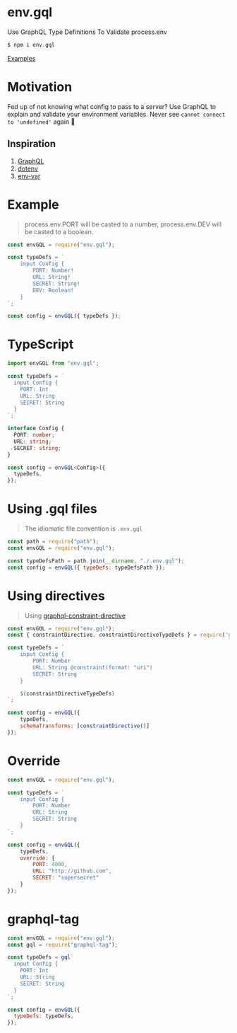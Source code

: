 # env.gql
Use GraphQL Type Definitions To Validate process.env

```bash
$ npm i env.gql
```

[Examples](https://github.com/danstarns/env.gql/tree/master/examples)

# Motivation
Fed up of not knowing what config to pass to a server? Use GraphQL to explain and validate your environment variables. Never see `cannot connect to 'undefined'` again 🎉

## Inspiration 
1. [GraphQL](https://www.npmjs.com/package/graphql)
2. [dotenv](https://www.npmjs.com/package/dotenv)
3. [env-var](https://www.npmjs.com/package/env-var)

# Example

> process.env.PORT will be casted to a number, process.env.DEV will be casted to a boolean. 

```js
const envGQL = require("env.gql");

const typeDefs = `
    input Config {
        PORT: Number!
        URL: String!
        SECRET: String!
        DEV: Boolean!
    }
`;

const config = envGQL({ typeDefs });
```

# TypeScript
```ts
import envGQL from "env.gql";

const typeDefs = `
  input Config {
    PORT: Int
    URL: String
    SECRET: String
  }
`;

interface Config {
  PORT: number;
  URL: string;
  SECRET: string;
}

const config = envGQL<Config>({
  typeDefs,
});
```

# Using .gql files
> The idiomatic file convention is `.env.gql`

```js
const path = require("path");
const envGQL = require("env.gql");

const typeDefsPath = path.join(__dirname, "./.env.gql");
const config = envGQL({ typeDefs: typeDefsPath });
```

# Using directives
> Using [graphql-constraint-directive](https://www.npmjs.com/package/graphql-constraint-directive)

```js
const envGQL = require("env.gql");
const { constraintDirective, constraintDirectiveTypeDefs } = require('graphql-constraint-directive')

const typeDefs = `
    input Config {
        PORT: Number 
        URL: String @constraint(format: "uri")
        SECRET: String 
    }

    ${constraintDirectiveTypeDefs}
`;

const config = envGQL({ 
    typeDefs,
    schemaTransforms: [constraintDirective()]
});
```

# Override
```js
const envGQL = require("env.gql");

const typeDefs = `
    input Config {
        PORT: Number
        URL: String
        SECRET: String
    }
`;

const config = envGQL({ 
    typeDefs,
    override: {
        PORT: 4000, 
        URL: "http://github.com",
        SECRET: "supersecret"
    }
});
```

# graphql-tag
```js
const envGQL = require("env.gql");
const gql = require("graphql-tag");

const typeDefs = gql`
  input Config {
    PORT: Int
    URL: String
    SECRET: String
  }
`;

const config = envGQL({
  typeDefs: typeDefs,
});
```